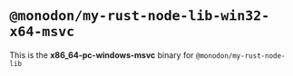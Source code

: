 # `@monodon/my-rust-node-lib-win32-x64-msvc`

This is the **x86_64-pc-windows-msvc** binary for `@monodon/my-rust-node-lib`
